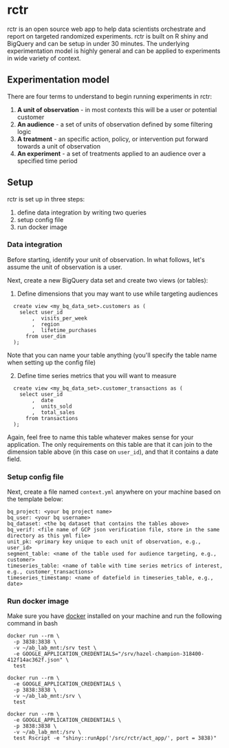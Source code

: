 # rctr

rctr is an open source web app to help data scientists orchestrate and report on targeted randomized experiments. rctr is built on R shiny and BigQuery and can be setup in under 30 minutes. The underlying experimentation model is highly general and can be applied to experiments in wide variety of context. 

## Experimentation model

There are four terms to understand to begin running experiments in rctr:

1. **A unit of observation** - in most contexts this will be a user or potential customer
2. **An audience** - a set of units of observation defined by some filtering logic
3. **A treatment** - an specific action, policy, or intervention put forward towards a unit of observation
4. **An experiment** - a set of treatments applied to an audience over a specified time period

## Setup

rctr is set up in three steps:

1. define data integration by writing two queries
2. setup config file
3. run docker image

### Data integration

Before starting, identify your unit of observation. In what follows, let's assume the unit of observation is a user.

Next, create a new BigQuery data set and create two views (or tables):

1. Define dimensions that you may want to use while targeting audiences
  
```
  create view <my_bq_data_set>.customers as (
    select user_id
        ,  visits_per_week
        ,  region
        ,  lifetime_purchases
      from user_dim
  );
```

Note that you can name your table anything (you'll specify the table name when setting up the config file)

2. Define time series metrics that you will want to measure

```
  create view <my_bq_data_set>.customer_transactions as (
    select user_id
        ,  date
        ,  units_sold
        ,  total_sales
      from transactions
  );
```

Again, feel free to name this table whatever makes sense for your application. The only requirements on this table are that it can join to the dimension table above (in this case on `user_id`), and that it contains a date field.

### Setup config file

Next, create a file named `context.yml` anywhere on your machine based on the template below:


```
bq_project: <your bq project name>
bq_user: <your bq username>
bq_dataset: <the bq dataset that contains the tables above>
bq_verif: <file name of GCP json verification file, store in the same directory as this yml file>
unit_pk: <primary key unique to each unit of observation, e.g., user_id>
segment_table: <name of the table used for audience targeting, e.g., customer>
timeseries_table: <name of table with time series metrics of interest, e.g., customer_transactions>
timeseries_timestamp: <name of datefield in timeseries_table, e.g., date>

```

### Run docker image

Make sure you have [docker](https://docs.docker.com/) installed on your machine and run the following command in bash

```
docker run --rm \
  -p 3838:3838 \
  -v ~/ab_lab_mnt:/srv test \
  -e GOOGLE_APPLICATION_CREDENTIALS="/srv/hazel-champion-318400-412f14ac362f.json" \
  test
  
docker run --rm \
  -e GOOGLE_APPLICATION_CREDENTIALS \
  -p 3838:3838 \
  -v ~/ab_lab_mnt:/srv \
  test
  
docker run --rm \
  -e GOOGLE_APPLICATION_CREDENTIALS \
  -p 3838:3838 \
  -v ~/ab_lab_mnt:/srv \
  test Rscript -e "shiny::runApp('/src/rctr/act_app/', port = 3838)"
```



